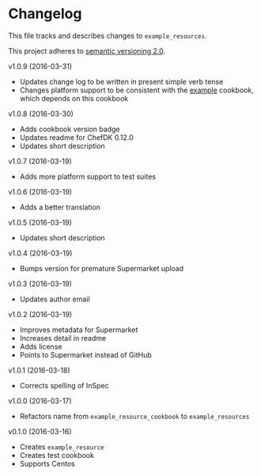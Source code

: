 # Changelog

This file tracks and describes changes to `example_resources`.

This project adheres to [semantic versioning 2.0][semver].

v1.0.9 (2016-03-31)

- Updates change log to be written in present simple verb tense
- Changes platform support to be consistent with the [example][example] cookbook, which depends on this cookbook

v1.0.8 (2016-03-30)

- Adds cookbook version badge
- Updates readme for ChefDK 0.12.0
- Updates short description

v1.0.7 (2016-03-19)

- Adds more platform support to test suites

v1.0.6 (2016-03-19)

- Adds a better translation

v1.0.5 (2016-03-19)

- Updates short description

v1.0.4 (2016-03-19)

- Bumps version for premature Supermarket upload

v1.0.3 (2016-03-19)

- Updates author email

v1.0.2 (2016-03-19)

- Improves metadata for Supermarket
- Increases detail in readme
- Adds license
- Points to Supermarket instead of GitHub

v1.0.1 (2016-03-18)

- Corrects spelling of InSpec

v1.0.0 (2016-03-17)

- Refactors name from `example_resource_cookbook` to `example_resources`

v0.1.0 (2016-03-16)

- Creates `example_resource`
- Creates test cookbook
- Supports Centos

[semver]: http://semver.org/
[example]: https://supermarket.chef.io/cookbooks/example
